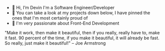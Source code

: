 - 👋 Hi, I’m Devin I'm a Software Engineer/Developer
- 👀 You can take a look at my projects down below, I have pinned the ones that I'm most certainly proud of 
- 🌱 I'm very passionate about Front-End Development

"Make it work, then make it beautiful, then if you really, really have to, make it fast. 90 percent of the time, if you make it beautiful, it will already be fast. So really, just make it beautiful!" – Joe Armstrong


